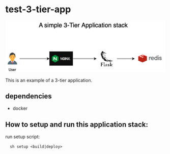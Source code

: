 # test-3-tier-app

![Screenshot](doc/architecture_diagram.png)

This is an example of a 3-tier application.

## dependencies
* docker


## How to setup and run this application stack:

run setup script:
```
  sh setup <build|deploy>
```
